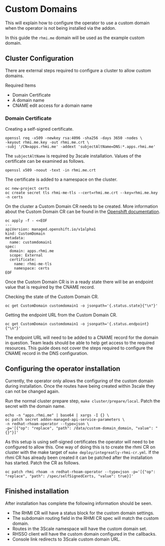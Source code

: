 # Custom Domains
This will explain how to configure the operator to use a custom domain when the operator is not being installed via the addon.

In this guide the `rhmi.me` domain will be used as the example custom domain.

## Cluster Configuration
There are external steps required to configure a cluster to allow custom domains.

Required Items

* Domain Certificate
* A domain name
* CNAME edit access for a domain name


### Domain Certificate

Creating a self-signed certificate.
```shell
openssl req -x509 -newkey rsa:4096 -sha256 -days 3650 -nodes \
-keyout rhmi.me.key -out rhmi.me.crt \
-subj '/CN=apps.rhmi.me' -addext 'subjectAltName=DNS:*.apps.rhmi.me'
```
The `subjectAltName` is required by 3scale installation.
Values of the certificate can be examined as follows.
```shell
openssl x509 -noout -text -in rhmi.me.crt
```

The certificate is  added to a namespace on the cluster.
```shell
oc new-project certs
oc create secret tls rhmi-me-tls --cert=rhmi.me.crt --key=rhmi.me.key -n certs
```

On the cluster a Custom Domain CR needs to be created.
More information about the Custom Domain CR can be found in the [Openshift documentation](https://docs.openshift.com/dedicated/applications/deployments/osd-config-custom-domains-applications.html).
```shell
oc apply -f - <<EOF                                                             
---             
apiVersion: managed.openshift.io/v1alpha1
kind: CustomDomain
metadata:
  name: customdomain1
spec:
  domain: apps.rhmi.me 
  scope: External
  certificate:
    name: rhmi-me-tls
    namespace: certs
EOF
```

Once the Custom Domain CR is in a ready state there will be an endpoint value that is required by the CNAME record.

Checking the state of the Custom Domain CR.
```shell
oc get CustomDomain customdomain1 -o jsonpath='{.status.state}{"\n"}'
```

Getting the endpoint URL from the Custom Domain CR.
```shell
oc get CustomDomain customdomain1 -o jsonpath='{.status.endpoint}{"\n"}'
```

The endpoint URL will need to be added to a CNAME record for the domain in question.
Team leads should be able to help get access to the required resources.
This guide does not cover the steps required to configure the CNAME record in the DNS configuration.

## Configuring the operator installation
Currently, the operator only allows the configuring of the custom domain during installation. 
Once the routes have being created within 3scale they can not be changed again.

Run the normal cluster prepare step, `make cluster/prepare/local`.
Patch the secret with the domain name.
```shell
echo -n "apps.rhmi.me" | base64 | xargs -I {} \
oc patch secret addon-managed-api-service-parameters \
-n redhat-rhoam-operator --type=json \
-p='[{"op": "replace", "path": /data/custom-domain_domain, "value": "{}"}]'
```
As this setup is using self-signed certificates the operator will need to be configured to allow this.
One way of doing this is to create the rhmi CR on cluster with the make target of `make deploy/integreatly-rhmi-cr.yml`.
If the rhmi CR has already been created it can be patched after the installation has started. 
Patch the CR as follows.

```shell    
oc patch rhmi rhoam -n redhat-rhoam-operator --type=json -p='[{"op": "replace", "path": /spec/selfSignedCerts, "value": true}]'
```

## Finished installation
After installation has complete the following information should be seen.

* The RHMI CR will have a status block for the custom domain settings. 
* The subdomain routing field in the RHMI CR spec will match the custom domain.
* Routes in the 3Scale namespace will have the custom domain set.
* RHSSO client will have the custom domain configured in the callbacks.
* Console link redirects to 3Scale custom domain URL. 